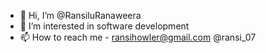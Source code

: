 - 👋 Hi, I’m @RansiluRanaweera
- 👀 I’m interested in software development
- 📫 How to reach me - ransihowler@gmail.com 
@ransi_07

<!---
RansiluRanaweera/RansiluRanaweera is a ✨ special ✨ repository because its `README.md` (this file) appears on your GitHub profile.
You can click the Preview link to take a look at your changes.
--->
